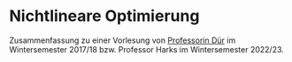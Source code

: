 <h1>Nichtlineare Optimierung</h1>

Zusammenfassung zu einer Vorlesung von <a href="https://www.math.uni-augsburg.de/prof/opt/mitarbeiter/duer/">Professorin Dür</a> im Wintersemester 2017/18 bzw. Professor Harks im Wintersemester 2022/23.